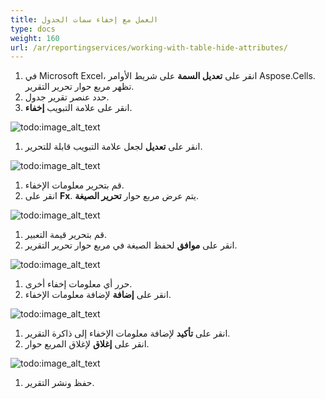 ```yaml
---
title: العمل مع إخفاء سمات الجدول
type: docs
weight: 160
url: /ar/reportingservices/working-with-table-hide-attributes/
---
```


1. في Microsoft Excel، انقر على **تعديل السمة** على شريط الأوامر Aspose.Cells.
   تظهر مربع حوار تحرير التقرير.
1. حدد عنصر تقرير جدول.
1. انقر على علامة التبويب **إخفاء**. 

![todo:image_alt_text](working-with-table-hide-attributes_1.png)




1. انقر على **تعديل** لجعل علامة التبويب قابلة للتحرير. 

![todo:image_alt_text](working-with-table-hide-attributes_2.png)




1. قم بتحرير معلومات الإخفاء.
1. انقر على **Fx**.
   يتم عرض مربع حوار **تحرير الصيغة**.

![todo:image_alt_text](working-with-table-hide-attributes_3.png)





1. قم بتحرير قيمة التعبير.
1. انقر على **موافق** لحفظ الصيغة في مربع حوار تحرير التقرير. 

![todo:image_alt_text](working-with-table-hide-attributes_4.png)




1. حرر أي معلومات إخفاء أخرى.
1. انقر على **إضافة** لإضافة معلومات الإخفاء. 

![todo:image_alt_text](working-with-table-hide-attributes_5.png)




1. انقر على **تأكيد** لإضافة معلومات الإخفاء إلى ذاكرة التقرير.
1. انقر على **إغلاق** لإغلاق المربع حوار. 

![todo:image_alt_text](working-with-table-hide-attributes_6.png)




1. حفظ ونشر التقرير.

